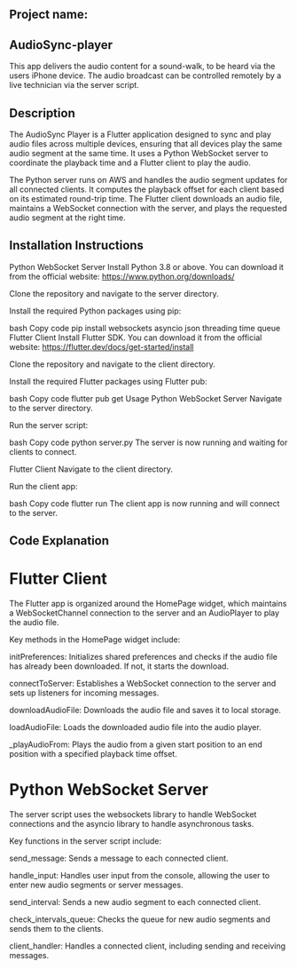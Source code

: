 ## Project name:
## AudioSync-player
This app delivers the audio content for a sound-walk, to be heard via the users iPhone device. The audio broadcast can be controlled remotely by a live technician via the server script. 

## Description
The AudioSync Player is a Flutter application designed to sync and play audio files across multiple devices, ensuring that all devices play the same audio segment at the same time. It uses a Python WebSocket server to coordinate the playback time and a Flutter client to play the audio.

The Python server runs on AWS and handles the audio segment updates for all connected clients. It computes the playback offset for each client based on its estimated round-trip time. The Flutter client downloads an audio file, maintains a WebSocket connection with the server, and plays the requested audio segment at the right time.

## Installation Instructions
Python WebSocket Server
Install Python 3.8 or above. You can download it from the official website: https://www.python.org/downloads/

Clone the repository and navigate to the server directory.

Install the required Python packages using pip:

bash
Copy code
pip install websockets asyncio json threading time queue
Flutter Client
Install Flutter SDK. You can download it from the official website: https://flutter.dev/docs/get-started/install

Clone the repository and navigate to the client directory.

Install the required Flutter packages using Flutter pub:

bash
Copy code
flutter pub get
Usage
Python WebSocket Server
Navigate to the server directory.

Run the server script:

bash
Copy code
python server.py
The server is now running and waiting for clients to connect.

Flutter Client
Navigate to the client directory.

Run the client app:

bash
Copy code
flutter run
The client app is now running and will connect to the server.

## Code Explanation

# Flutter Client
The Flutter app is organized around the HomePage widget, which maintains a WebSocketChannel connection to the server and an AudioPlayer to play the audio file.

Key methods in the HomePage widget include:

initPreferences: Initializes shared preferences and checks if the audio file has already been downloaded. If not, it starts the download.

connectToServer: Establishes a WebSocket connection to the server and sets up listeners for incoming messages.

downloadAudioFile: Downloads the audio file and saves it to local storage.

loadAudioFile: Loads the downloaded audio file into the audio player.

_playAudioFrom: Plays the audio from a given start position to an end position with a specified playback time offset.

# Python WebSocket Server
The server script uses the websockets library to handle WebSocket connections and the asyncio library to handle asynchronous tasks.

Key functions in the server script include:

send_message: Sends a message to each connected client.

handle_input: Handles user input from the console, allowing the user to enter new audio segments or server messages.

send_interval: Sends a new audio segment to each connected client.

check_intervals_queue: Checks the queue for new audio segments and sends them to the clients.

client_handler: Handles a connected client, including sending and receiving messages.
